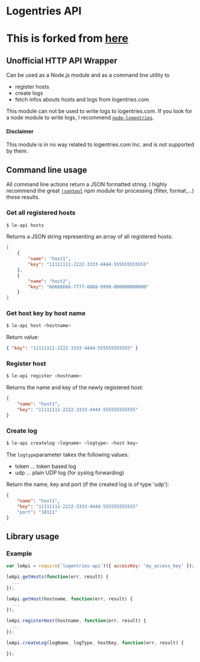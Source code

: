 # Logentries API

# This is forked from [here](https://bitbucket.org/contentpool/logentries-api)

## Unofficial HTTP API Wrapper

Can be used as a Node.js module and as a command line utility to
- register hosts
- create logs
- fetch infos abouts hosts and logs from logentries.com

This module can not be used to write logs to logentries.com. If you look for a node module to write logs, I recommend [`node-logentries`](https://www.npmjs.org/package/node-logentries).

#### Disclaimer
This module is in no way related to logentries.com Inc. and is not supported by them.

## Command line usage

All command line actions return a JSON formatted string. I highly recommend the great [`jsontool`](http://npmjs.org/package/jsontool) npm module for processing (filter, format,...) these results.

### Get all registered hosts

```bash
$ le-api hosts
```

Returns a JSON string representing an array of all registered hosts:

```json
[
    {
        "name": "host1",
        "key": "11111111-2222-3333-4444-555555555555"
    },
    {
        "name": "host2",
        "key": "66666666-7777-8888-9999-000000000000"
    }
]
```

### Get host key by host name

```bash
$ le-api host <hostname>
```

Return value:
```json
{ "key": "11111111-2222-3333-4444-555555555555" }
```

### Register host

```bash
$ le-api register <hostname>
```

Returns the name and key of the newly registered host:
```json
{
    "name": "host1",
    "key": "11111111-2222-3333-4444-555555555555"
}
```

### Create log

```bash
$ le-api createlog <logname> <logtype> <host key>
```

The `logtype`parameter takes the following values:
- token ... token based log
- udp ... plain UDP log (for syslog forwarding)

Return the name, key and port (if the created log is of type 'udp'):
```json
{
    "name": "host1",
    "key": "11111111-2222-3333-4444-555555555555"
    "port": "10111"
}
```

## Library usage

### Example

```javascript
var leApi = require('logentries-api')({ accessKey: 'my_access_key' });

leApi.getHosts(function(err, result) {
  ...
});

leApi.getHost(hostname, function(err, result) {
  ...
});

leApi.registerHost(hostname, function(err, result) {
  ...
});

leApi.createLog(logName, logType, hostKey, function(err, result) {

});

```
